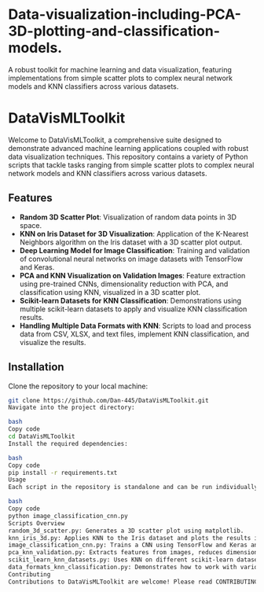 # Data-visualization-including-PCA-3D-plotting-and-classification-models.
 A robust toolkit for machine learning and data visualization, featuring implementations from simple scatter plots to complex neural network models and KNN classifiers across various datasets.
# DataVisMLToolkit

Welcome to DataVisMLToolkit, a comprehensive suite designed to demonstrate advanced machine learning applications coupled with robust data visualization techniques. This repository contains a variety of Python scripts that tackle tasks ranging from simple scatter plots to complex neural network models and KNN classifiers across various datasets.

## Features

- **Random 3D Scatter Plot**: Visualization of random data points in 3D space.
- **KNN on Iris Dataset for 3D Visualization**: Application of the K-Nearest Neighbors algorithm on the Iris dataset with a 3D scatter plot output.
- **Deep Learning Model for Image Classification**: Training and validation of convolutional neural networks on image datasets with TensorFlow and Keras.
- **PCA and KNN Visualization on Validation Images**: Feature extraction using pre-trained CNNs, dimensionality reduction with PCA, and classification using KNN, visualized in a 3D scatter plot.
- **Scikit-learn Datasets for KNN Classification**: Demonstrations using multiple scikit-learn datasets to apply and visualize KNN classification results.
- **Handling Multiple Data Formats with KNN**: Scripts to load and process data from CSV, XLSX, and text files, implement KNN classification, and visualize the results.

## Installation

Clone the repository to your local machine:

```bash
git clone https://github.com/Dan-445/DataVisMLToolkit.git
Navigate into the project directory:

bash
Copy code
cd DataVisMLToolkit
Install the required dependencies:

bash
Copy code
pip install -r requirements.txt
Usage
Each script in the repository is standalone and can be run individually. Below is an example of how to execute a script:

bash
Copy code
python image_classification_cnn.py
Scripts Overview
random_3d_scatter.py: Generates a 3D scatter plot using matplotlib.
knn_iris_3d.py: Applies KNN to the Iris dataset and plots the results in 3D.
image_classification_cnn.py: Trains a CNN using TensorFlow and Keras and displays progress through training and validation loss and accuracy plots.
pca_knn_validation.py: Extracts features from images, reduces dimensionality with PCA, and uses KNN for classification.
scikit_learn_knn_datasets.py: Uses KNN on different scikit-learn datasets and provides confusion matrix and classification report outputs.
data_formats_knn_classification.py: Demonstrates how to work with various data formats to prepare data, apply KNN, and visualize results.
Contributing
Contributions to DataVisMLToolkit are welcome! Please read CONTRIBUTING.md for details on our code of conduct, and the process for submitting pull requests to us.
